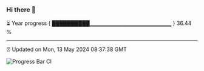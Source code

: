 ### Hi there 👋

⏳ Year progress { ██████████▁▁▁▁▁▁▁▁▁▁▁▁▁▁▁▁▁▁▁▁ } 36.44 %

---

⏰ Updated on Mon, 13 May 2024 08:37:38 GMT

![Progress Bar CI](https://github.com/IshwaranRudhara/GIT-ACTION/workflows/Progress%20Bar%20CI/badge.svg)
